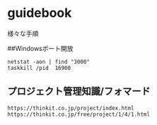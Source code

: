 # guidebook
様々な手順

##Windowsポート開放
```
netstat -aon | find "3000"
taskkill /pid  16900
```

## プロジェクト管理知識/フォマード
```
https://thinkit.co.jp/project/index.html
https://thinkit.co.jp/free/project/1/4/1.html
```
